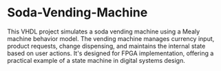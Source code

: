 # Soda-Vending-Machine
This VHDL project simulates a soda vending machine using a Mealy machine behavior model. The vending machine manages currency input, product requests, change dispensing, and maintains the internal state based on user actions. It's designed for FPGA implementation, offering a practical example of a state machine in digital systems design.
